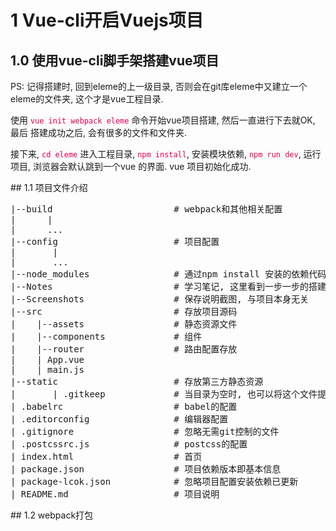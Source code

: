 # 1 Vue-cli开启Vuejs项目
## 1.0 使用vue-cli脚手架搭建vue项目
<p>PS: 记得搭建时, 回到eleme的上一级目录, 否则会在git库eleme中又建立一个eleme的文件夹, 这个才是vue工程目录.</p>
<p>使用 <code style="color: #dd0055;background: #fafafa;">vue init webpack eleme</code> 命令开始vue项目搭建, 然后一直进行下去就OK, 最后 搭建成功之后, 会有很多的文件和文件夹. </p>
<p>接下来, <code style="color: #dd0055;background: #fafafa;">cd eleme</code> 进入工程目录, <code style="color: #dd0055;background: #fafafa;">npm install</code>, 安装模块依赖, <code style="color: #dd0055;background: #fafafa;">npm run dev</code>, 运行项目, 浏览器会默认跳到一个vue 的界面. vue 项目初始化成功.</p>
## 1.1 项目文件介绍
<pre>
|--build                       # webpack和其他相关配置
|      |
|      ...
|--config					   # 项目配置
|       |
|       ...
|--node_modules                # 通过npm install 安装的依赖代码库
|--Notes                       # 学习笔记, 这里看到一步一步的搭建完整项目的学习笔记 与项目本身无关
|--Screenshots                 # 保存说明截图, 与项目本身无关
|--src                         # 存放项目源码
|    |--assets				   # 静态资源文件
|    |--components			   # 组件
|    |--router                 # 路由配置存放
|    | App.vue
|    | main.js
|--static                      # 存放第三方静态资源
|       | .gitkeep             # 当目录为空时, 也可以将这个文件提交到git仓库中
| .babelrc  				   # babel的配置
| .editorconfig                # 编辑器配置
| .gitignore				   # 忽略无需git控制的文件
| .postcssrc.js                # postcss的配置
| index.html                   # 首页
| package.json                 # 项目依赖版本即基本信息
| package-lcok.json            # 忽略项目配置安装依赖已更新
| README.md                    # 项目说明
</pre>
## 1.2 webpack打包